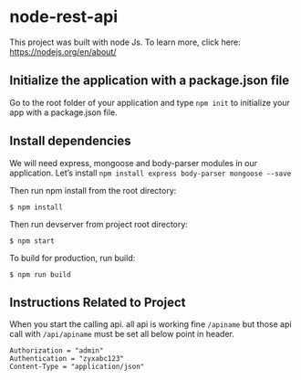 # node-rest-api

This project was built with node Js. To learn more, click here: https://nodejs.org/en/about/

## Initialize the application with a package.json file

   Go to the root folder of your application and type `npm init` to initialize your app with a package.json file.

## Install dependencies

   We will need express, mongoose and body-parser modules in our application.
   Let’s install `npm install express body-parser mongoose --save`

Then run npm install from the root directory:

```
$ npm install
```

Then run devserver from project root directory:

```
$ npm start
```

To build for production, run build:

```
$ npm run build
```

## Instructions Related to Project
When you start the calling api. all api is working fine `/apiname` but those api call with `/api/apiname` must be set all below point in header.

```
Authorization = "admin"
Authentication = "zyxabc123"
Content-Type = "application/json"
```

